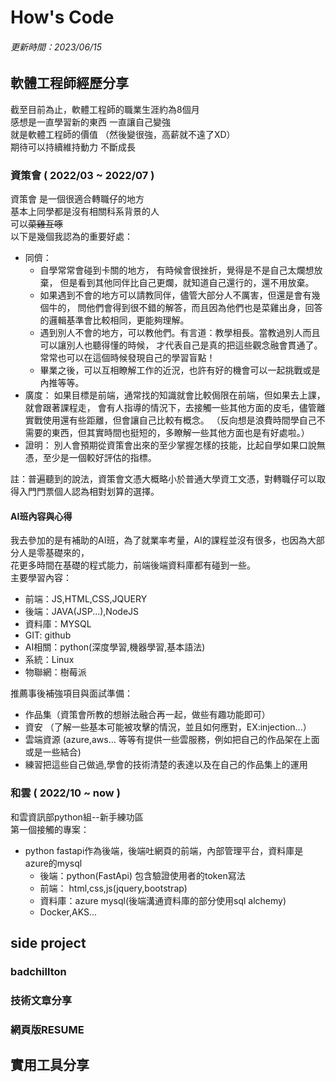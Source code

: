 # How's Code
###### 更新時間：2023/06/15 
## 軟體工程師經歷分享
截至目前為止，軟體工程師的職業生涯約為8個月  
感想是一直學習新的東西 一直讓自己變強  
就是軟體工程師的價值  （然後變很強，高薪就不遠了XD）  
期待可以持續維持動力 不斷成長
### 資策會 ( 2022/03 ~ 2022/07 )
資策會 是一個很適合轉職仔的地方  
基本上同學都是沒有相關科系背景的人  
可以~~菜雞互啄~~  
以下是幾個我認為的重要好處：  
- 同儕：
  - 自學常常會碰到卡關的地方，
    有時候會很挫折，覺得是不是自己太爛想放棄，
    但是看到其他同伴比自己更爛，就知道自己還行的，還不用放棄。
  - 如果遇到不會的地方可以請教同伴，儘管大部分人不厲害，但還是會有幾個牛的，
    問他們會得到很不錯的解答，而且因為他們也是菜雞出身，回答的邏輯基準會比較相同，更能夠理解。
  - 遇到別人不會的地方，可以教他們。有言道：教學相長。當教過別人而且可以讓別人也聽得懂的時候，
    才代表自己是真的把這些觀念融會貫通了。常常也可以在這個時候發現自己的學習盲點！
  - 畢業之後，可以互相瞭解工作的近況，也許有好的機會可以一起挑戰或是內推等等。
- 廣度：
    如果目標是前端，通常找的知識就會比較侷限在前端，但如果去上課，就會跟著課程走，
    會有人指導的情況下，去接觸一些其他方面的皮毛，儘管離實戰使用還有些距離，但會讓自己比較有概念。
    （反向想是浪費時間學自己不需要的東西，但其實時間也挺短的，多瞭解一些其他方面也是有好處啦。）
- 證明：
    別人會預期從資策會出來的至少掌握怎樣的技能，比起自學如果口說無憑，至少是一個較好評估的指標。

註：普遍聽到的說法，資策會文憑大概略小於普通大學資工文憑，對轉職仔可以取得入門門票個人認為相對划算的選擇。

#### AI班內容與心得
我去參加的是有補助的AI班，為了就業率考量，AI的課程並沒有很多，也因為大部分人是零基礎來的，  
花更多時間在基礎的程式能力，前端後端資料庫都有碰到一些。  
主要學習內容：
  - 前端：JS,HTML,CSS,JQUERY
  - 後端：JAVA(JSP...),NodeJS
  - 資料庫：MYSQL
  - GIT: github
  - AI相關：python(深度學習,機器學習,基本語法)
  - 系統：Linux
  - 物聯網：樹莓派 

推薦事後補強項目與面試準備：
  - 作品集（資策會所教的想辦法融合再一起，做些有趣功能即可）
  - 資安 （了解一些基本可能被攻擊的情況，並且如何應對，EX:injection...）
  - 雲端資源 (azure,aws... 等等有提供一些雲服務，例如把自己的作品架在上面或是一些結合)
  - 練習把這些自己做過,學會的技術清楚的表達以及在自己的作品集上的運用
### 和雲 ( 2022/10 ~ now )
和雲資訊部python組--新手練功區  
第一個接觸的專案：
- python fastapi作為後端，後端吐網頁的前端，內部管理平台，資料庫是azure的mysql
    - 後端：python(FastApi) 包含驗證使用者的token寫法
    - 前端： html,css,js(jquery,bootstrap)
    - 資料庫：azure mysql(後端溝通資料庫的部分使用sql alchemy)
    - Docker,AKS...

## side project 

### badchillton 
### 技術文章分享
### 網頁版RESUME

## 實用工具分享
